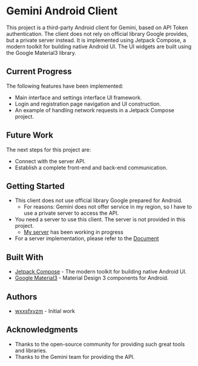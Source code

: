 # Gemini Android Client

This project is a third-party Android client for Gemini, based on API Token authentication. The
client does not rely on official library Google provides, but a private server instead. It is
implemented using Jetpack Compose, a
modern toolkit for building native Android UI. The UI
widgets are built using the Google Material3 library.

## Current Progress

The following features have been implemented:

- Main interface and settings interface UI framework.
- Login and registration page navigation and UI construction.
- An example of handling network requests in a Jetpack Compose project.

## Future Work

The next steps for this project are:

- Connect with the server API.
- Establish a complete front-end and back-end communication.

## Getting Started

- This client does not use official library Google prepared for Android.
    - For reasons: Gemini does not offer service in my region, so I have to use a private server to
      access the API.
- You need a server to use this client. The server is not provided in this project.
    - [My server](https://github.com/wxxsfxyzm/API_Backend) has been working in progress
- For a server implementation, please refer to
  the [Document](https://ai.google.dev/gemini-api/docs/get-started/tutorial?hl=zh-cn&lang=python)

## Built With

- [Jetpack Compose](https://developer.android.com/jetpack/compose) - The modern toolkit for building
  native Android UI.
- [Google Material3](https://m3.material.io/) - Material Design 3 components for Android.

## Authors

- [wxxsfxyzm](https://github.com/wxxsfxyzm) - Initial work

## Acknowledgments

- Thanks to the open-source community for providing such great tools and libraries.
- Thanks to the Gemini team for providing the API.
